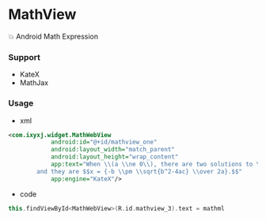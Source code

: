 # MathView
:boom: Android Math Expression



### Support

- KateX
- MathJax



### Usage

- xml

```xml
<com.ixyxj.widget.MathWebView
            android:id="@+id/mathview_one"
            android:layout_width="match_parent"
            android:layout_height="wrap_content"
            app:text="When \\(a \\ne 0\\), there are two solutions to \\(ax^2 + bx + c = 0\\)
        and they are $$x = {-b \\pm \\sqrt{b^2-4ac} \\over 2a}.$$"
            app:engine="KateX"/>
```

- code

```kotlin
this.findViewById<MathWebView>(R.id.mathview_3).text = mathml
```

